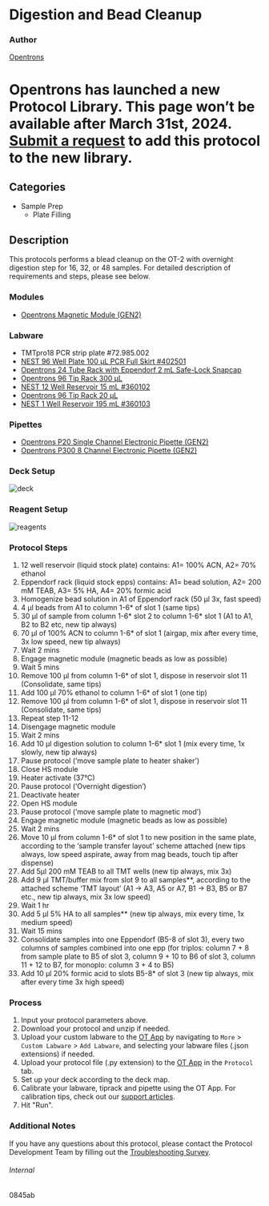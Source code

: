 # Digestion and Bead Cleanup


### Author
[Opentrons](https://opentrons.com/)



# Opentrons has launched a new Protocol Library. This page won’t be available after March 31st, 2024. [Submit a request](https://docs.google.com/forms/d/e/1FAIpQLSdYYp9QCKow4nn0KlCVsMS3HX0eJ0N9O7-erajKvcpT0lWbSg/viewform) to add this protocol to the new library.

## Categories
* Sample Prep
	* Plate Filling


## Description
This protocols performs a blead cleanup on the OT-2 with overnight digestion step for 16, 32, or 48 samples. For detailed description of requirements and steps, please see below.

### Modules
* [Opentrons Magnetic Module (GEN2)](https://shop.opentrons.com/magnetic-module-gen2/)


### Labware
* TMTpro18 PCR strip plate #72.985.002
* [NEST 96 Well Plate 100 µL PCR Full Skirt #402501](http://www.cell-nest.com/page94?_l=en&product_id=97&product_category=96)
* [Opentrons 24 Tube Rack with Eppendorf 2 mL Safe-Lock Snapcap](https://shop.opentrons.com/collections/opentrons-tips/products/tube-rack-set-1)
* [Opentrons 96 Tip Rack 300 µL](https://shop.opentrons.com/collections/opentrons-tips/products/opentrons-300ul-tips)
* [NEST 12 Well Reservoir 15 mL #360102](http://www.cell-nest.com/page94?_l=en&product_id=102)
* [Opentrons 96 Tip Rack 20 µL](https://shop.opentrons.com/collections/opentrons-tips/products/opentrons-10ul-tips)
* [NEST 1 Well Reservoir 195 mL #360103](http://www.cell-nest.com/page94?_l=en&product_id=102)


### Pipettes
* [Opentrons P20 Single Channel Electronic Pipette (GEN2)](https://shop.opentrons.com/single-channel-electronic-pipette-p20/)
* [Opentrons P300 8 Channel Electronic Pipette (GEN2)](https://shop.opentrons.com/8-channel-electronic-pipette/)


### Deck Setup
![deck](https://opentrons-protocol-library-website.s3.amazonaws.com/custom-README-images/0845ab/Screen+Shot+2023-12-10+at+9.35.34+PM.png)


### Reagent Setup
![reagents](https://opentrons-protocol-library-website.s3.amazonaws.com/custom-README-images/0845ab/Screen+Shot+2023-12-10+at+9.37.20+PM.png)


### Protocol Steps
1. 12 well reservoir (liquid stock plate) contains: A1= 100% ACN, A2= 70% ethanol
2. Eppendorf rack (liquid stock epps) contains: A1= bead solution, A2= 200 mM TEAB, A3= 5% HA, A4= 20% formic acid
3. Homogenize bead solution in A1 of Eppendorf rack (50 µl 3x, fast speed)
4. 4 µl beads from A1 to column 1-6* of slot 1 (same tips)
5. 30 µl of sample from column 1-6* slot 2 to column 1-6* slot 1 (A1 to A1, B2 to B2 etc, new tip always)
6. 70 µl of 100% ACN to column 1-6* of slot 1 (airgap, mix after every time, 3x low speed, new tip always)
7. Wait 2 mins
8. Engage magnetic module (magnetic beads as low as possible)
9. Wait 5 mins
10. Remove 100 µl from column 1-6* of slot 1, dispose in reservoir slot 11 (Consolidate, same tips)
11. Add 100 µl 70% ethanol to column 1-6* of slot 1 (one tip)
12. Remove 100 µl from column 1-6* of slot 1, dispose in reservoir slot 11 (Consolidate, same tips)
13. Repeat step 11-12
14. Disengage magnetic module
15. Wait 2 mins
16. Add 10 µl digestion solution to column 1-6* slot 1 (mix every time, 1x slowly, new tip always)
17. Pause protocol (‘move sample plate to heater shaker’)
18. Close HS module
19. Heater activate (37°C)
20. Pause protocol (‘Overnight digestion’)
21. Deactivate heater
22. Open HS module
23. Pause protocol (‘move sample plate to magnetic mod’)
24. Engage magnetic module (magnetic beads as low as possible)
25. Wait 2 mins
26. Move 10 µl from column 1-6* of slot 1 to new position in the same plate, according to the ‘sample transfer layout’ scheme attached (new tips always, low speed aspirate, away from mag beads, touch tip after dispense)
27. Add 5µl 200 mM TEAB to all TMT wells (new tip always, mix 3x)
28. Add 9 µl TMT/buffer mix from slot 9 to all samples**, according to the attached scheme ‘TMT layout’ (A1 -> A3, A5 or A7, B1 -> B3, B5 or B7 etc., new tip always, mix 3x low speed)
29. Wait 1 hr
30. Add 5 µl 5% HA to all samples** (new tip always, mix every time, 1x medium speed)
31. Wait 15 mins
32. Consolidate samples into one Eppendorf (B5-8 of slot 3), every two columns of samples combined into one epp (for triplos: column 7 + 8 from sample plate to B5 of slot 3, column 9 + 10 to B6 of slot 3, column 11 + 12 to B7, for monoplo: column 3 + 4 to B5)
33. Add 10 µl 20% formic acid to slots B5-8* of slot 3 (new tip always, mix after every time 3x high speed)


### Process
1. Input your protocol parameters above.
2. Download your protocol and unzip if needed.
3. Upload your custom labware to the [OT App](https://opentrons.com/ot-app) by navigating to `More` > `Custom Labware` > `Add Labware`, and selecting your labware files (.json extensions) if needed.
4. Upload your protocol file (.py extension) to the [OT App](https://opentrons.com/ot-app) in the `Protocol` tab.
5. Set up your deck according to the deck map.
6. Calibrate your labware, tiprack and pipette using the OT App. For calibration tips, check out our [support articles](https://support.opentrons.com/en/collections/1559720-guide-for-getting-started-with-the-ot-2).
7. Hit "Run".


### Additional Notes
If you have any questions about this protocol, please contact the Protocol Development Team by filling out the [Troubleshooting Survey](https://protocol-troubleshooting.paperform.co/).


###### Internal
0845ab
